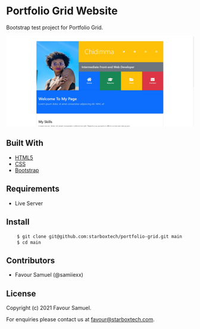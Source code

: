 # Portfolio Grid Website
Bootstrap test project for Portfolio Grid.

![Portfolio Grid](screenshot.jpg)

## Built With
- [HTML5](https://developer.mozilla.org/en-US/docs/Web/Guide/HTML/HTML5)
- [CSS](https://developer.mozilla.org/en-US/docs/Web/CSS)
- [Bootstrap](https://getbootstrap.com/)

## Requirements
 - Live Server

## Install
```
    $ git clone git@github.com:starboxtech/portfolio-grid.git main
    $ cd main
```

## Contributors
- Favour Samuel (@samiiexx)

## License
Copyright (c) 2021 Favour Samuel.

For enquiries please contact us at [favour@starboxtech.com](mailto:favour@starboxtech.com).
